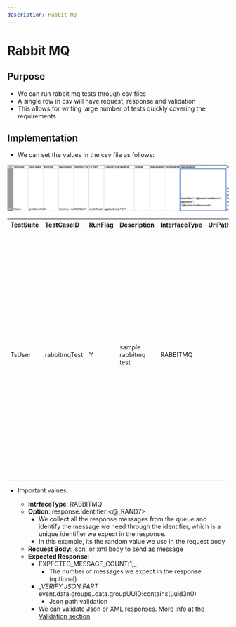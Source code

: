 ```yaml
---
description: Rabbit MQ
---
```


# Rabbit MQ

## Purpose

* We can run rabbit mq tests through csv files
* A single row in csv will have request, response and validation
* This allows for writing large number of tests quickly covering the requirements

## Implementation

* We can set the values in the csv file as follows:

![](../../.gitbook/assets/image%20%2890%29.png)



| TestSuite | TestCaseID | RunFlag | Description | InterfaceType | UriPath | ContentType | Method | Option | RequestHeader | TemplateFile | RequestBody | OutputParam | RespCodeExp | ExpectedResponse | TcComments |
| :--- | :--- | :--- | :--- | :--- | :--- | :--- | :--- | :--- | :--- | :--- | :--- | :--- | :--- | :--- | :--- |
| TsUser | rabbitmqTest | Y | sample rabbitmq test | RABBITMQ |  |  |  | response.identifier:&lt;@\_RAND7&gt; |  |  | { "event": { "breadcrumbId":   "BREADCRU-SING-PART-INDI-AAAA11111111", "profiles": \["de.group.ingestion-1.0.0.json"\], "data": { "groups": { "event": { "breadcrumbId": "BREADCRU-SING-PART-INDI-AAAA11111111", "dataFabricId": "AAAAAAAA-AAAA-AAAA-AAAA-AAAA11111111", "domain": "PARTY", "profile": "de.group-1.0.0.json", "data": { "groupUUID": "&lt;@\_RAND7&gt;", "groupType": "individual", "individualId": "AAAAAAAA-AAAA-1111", "familyName": "AAAA1", "groupStatus": "inactive", "communication": \[\] } } } } } } |  |  | EXPECTED_MESSAGE\_COUNT:1; && \_VERIFY.JSON.PART_ event.data.groups..data.groupUUID:contains\(uuid3n0\) |  |

* Important values:

  * **IntrfaceType**: RABBITMQ
  * **Option**: response.identifier:&lt;@\_RAND7&gt;
    * We collect all the response messages from the queue and identify the message we need through the identifier, which is a unique identifier we expect in the response. 
    * In this example, its the random value we use in the request body
  * **Request Body**: json, or xml body to send as message
  * **Expected Response**: 
    * EXPECTED_MESSAGE\_COUNT:1;_ 
      * The number of messages we expect in the response \(optional\)
    * _\_VERIFY.JSON.PART_ event.data.groups..data.groupUUID:contains\(uuid3n0\)
      * Json path validation
    * We can validate Json or XML responses. More info at the [Validation section](https://docs.autonomx.io/service-level-testing/validation)


